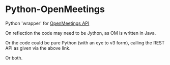 Python-OpenMeetings
===================

Python 'wrapper' for [OpenMeetings API](http://openmeetings.apache.org/SoapRestAPI.html)


On reflection the code may need to be Jython, as OM is written in Java.

Or the code could be pure Python (with an eye to v3 form), calling the REST API as given via the above link.

Or both.


